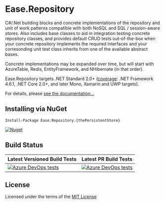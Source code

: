 # Ease.Repository

C#/.Net building blocks and concrete implementations of the repository and unit of work patterns compatible with both NoSQL and SQL / session-aware stores. Also includes base classes to aid in integration testing concrete repository classes, and provides default CRUD tests out-of-the-box when your concrete repository implements the required interfaces and your corresonding unit test class inherits from one of the available abstract bases. 

Concrete implementations may be expanded over time, but will start with AzureTable, Redis, EntityFramework, and NHibernate (in that order).

Ease.Repository targets .NET Standard 2.0+ ([coverage](https://docs.microsoft.com/en-us/dotnet/standard/net-standard#net-implementation-support): .NET Framework 4.6.1, .NET Core 2.0+, and later Mono, Xamarin and UWP targets).

For details, please [see the documentation...](https://tausten.github.io/Ease.Repository/)

## Installing via NuGet

`Install-Package Ease.Repository.{thePersistentStore}`

[![Nuget](https://img.shields.io/nuget/v/Ease.Repository.svg)](https://www.nuget.org/packages/Ease.Repository/)

## Build Status

| **Latest Versioned Build Tests** | **Latest PR Build Tests** |
| --- | --- |
| [![Azure DevOps tests](https://img.shields.io/azure-devops/tests/easeoss/Ease.Repository/10.svg)](https://dev.azure.com/easeoss/Ease.Repository/_build?definitionId=10) | [![Azure DevOps tests](https://img.shields.io/azure-devops/tests/easeoss/Ease.Repository/9.svg)](https://dev.azure.com/easeoss/Ease.Repository/_build?definitionId=9) |


## License

Licensed under the terms of the [MIT License](LICENSE)
